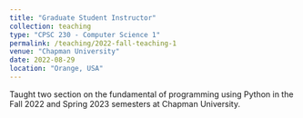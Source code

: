 ```yaml
---
title: "Graduate Student Instructor"
collection: teaching
type: "CPSC 230 - Computer Science 1"
permalink: /teaching/2022-fall-teaching-1
venue: "Chapman University"
date: 2022-08-29
location: "Orange, USA"
---
```

Taught two section on the fundamental of programming using Python in the Fall 2022 and Spring 2023 semesters at Chapman University.